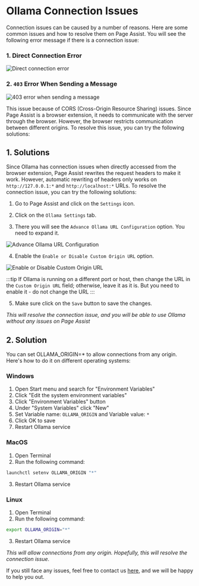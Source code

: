 # Ollama Connection Issues

Connection issues can be caused by a number of reasons. Here are some common issues and how to resolve them on Page Assist. You will see the following error message if there is a connection issue:

### 1. Direct Connection Error
![Direct connection error](https://image.pageassist.xyz/Screenshot%202024-05-13%20001742.png)

### 2. `403` Error When Sending a Message
![403 error when sending a message](https://image.pageassist.xyz/Screenshot%202024-05-13%20001940.png)

This issue because of CORS (Cross-Origin Resource Sharing) issues. Since Page Assist is a browser extension, it needs to communicate with the server through the browser. However, the browser restricts communication between different origins. To resolve this issue, you can try the following solutions:   

## 1. Solutions 

Since Ollama has connection issues when directly accessed from the browser extension, Page Assist rewrites the request headers to make it work. However, automatic rewriting of headers only works on `http://127.0.0.1:*` and `http://localhost:*` URLs. To resolve the connection issue, you can try the following solutions:

1. Go to Page Assist and click on the `Settings` icon.

2. Click on the `Ollama Settings` tab.

3. There you will see the `Advance Ollama URL Configuration` option. You need to expand it.

![Advance Ollama URL Configuration](https://image.pageassist.xyz/Screenshot%202024-05-13%20003123.png)

4. Enable the `Enable or Disable Custom Origin URL` option.

![Enable or Disable Custom Origin URL](https://image.pageassist.xyz/Screenshot%202024-05-13%20003225.png)

:::tip
If Ollama is running on a different port or host, then change the URL in the `Custom Origin URL` field; otherwise, leave it as it is. But you need to enable it - do not change the URL
:::

5. Make sure click on the `Save` button to save the changes.

_This will resolve the connection issue, and you will be able to use Ollama without any issues on Page Assist_

## 2. Solution

You can set OLLAMA_ORIGIN=* to allow connections from any origin. Here's how to do it on different operating systems:

### Windows
1. Open Start menu and search for "Environment Variables"
2. Click "Edit the system environment variables"
3. Click "Environment Variables" button
4. Under "System Variables" click "New"
5. Set Variable name: `OLLAMA_ORIGIN` and Variable value: `*`
6. Click OK to save
7. Restart Ollama service


### MacOS

1. Open Terminal
2. Run the following command:

```bash
launchctl setenv OLLAMA_ORIGIN "*"
```
3. Restart Ollama service

### Linux
1. Open Terminal
2. Run the following command:

```bash
export OLLAMA_ORIGIN="*"
```
3. Restart Ollama service

_This will allow connections from any origin. Hopefully, this will resolve the connection issue._



If you still face any issues, feel free to contact us [here](https://github.com/n4ze3m/page-assist/issues/new), and we will be happy to help you out.